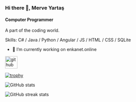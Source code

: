 ### Hi there 👋, Merve Yartaş
#### Computer Programmer
A part of the coding world.

Skills: C# / Java / Python / Angular / JS / HTML / CSS / SQLite

- 🔭 I’m currently working on enkanet.online 


[<img src='https://cdn.jsdelivr.net/npm/simple-icons@3.0.1/icons/github.svg' alt='github' height='40'>](https://github.com/MerveYartas)  

[![trophy](https://github-profile-trophy.vercel.app/?username=MerveYartas)](https://github.com/ryo-ma/github-profile-trophy)

![GitHub stats](https://github-readme-stats.vercel.app/api?username=MerveYartas&show_icons=true)  

![GitHub streak stats](https://streak-stats.demolab.com/?user=MerveYartas)  


